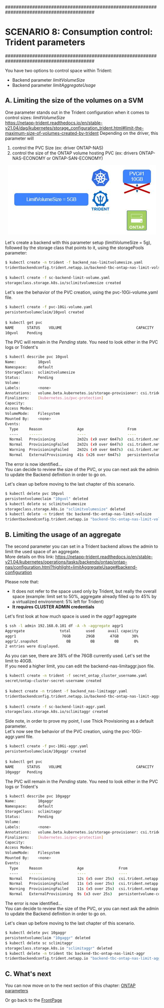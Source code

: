 #########################################################################################
# SCENARIO 8: Consumption control: Trident parameters
#########################################################################################

You have two options to control space within Trident:

- Backend parameter _limitVolumeSize_
- Backend parameter _limitAggregateUsage_

## A. Limiting the size of the volumes on a SVM

One parameter stands out in the Trident configuration when it comes to control sizes: _limitVolumeSize_  
https://netapp-trident.readthedocs.io/en/stable-v21.04/dag/kubernetes/storage_configuration_trident.html#limit-the-maximum-size-of-volumes-created-by-trident
Depending on the driver, this parameter will

1. control the PVC Size (ex: driver ONTAP-NAS)
2. control the size of the ONTAP volume hosting PVC (ex: drivers ONTAP-NAS-ECONOMY or ONTAP-SAN-ECONOMY)

<p align="center"><img src="../Images/scenario08_3.JPG"></p>

Let's create a backend with this parameter setup (limitVolumeSize = 5g), followed by the storage class that points to it, using the storagePools parameter:

```bash
$ kubectl create -n trident -f backend_nas-limitvolumesize.yaml
tridentbackendconfig.trident.netapp.io/backend-tbc-ontap-nas-limit-volsize created

$ kubectl create -f sc-backend-limit-volume.yaml
storageclass.storage.k8s.io/sclimitvolumesize created
```

Let's see the behavior of the PVC creation, using the pvc-10Gi-volume.yaml file.

```bash
$ kubectl create -f pvc-10Gi-volume.yaml
persistentvolumeclaim/10gvol created

$ kubectl get pvc
NAME      STATUS    VOLUME                                  CAPACITY   ACCESS MODES   STORAGECLASS        AGE
10gvol    Pending                                                                     sclimitvolumesize   10s
```

The PVC will remain in the _Pending_ state. You need to look either in the PVC logs or Trident's

```bash
$ kubectl describe pvc 10gvol
Name:          10gvol
Namespace:     default
StorageClass:  sclimitvolumesize
Status:        Pending
Volume:
Labels:        <none>
Annotations:   volume.beta.kubernetes.io/storage-provisioner: csi.trident.netapp.io
Finalizers:    [kubernetes.io/pvc-protection]
Capacity:
Access Modes:
VolumeMode:    Filesystem
Mounted By:    <none>
Events:
  Type     Reason                Age                    From                                                                                     Message
  ----     ------                ----                   ----                                                                                     -------
  Normal   Provisioning          2m32s (x9 over 6m47s)  csi.trident.netapp.io_trident-csi-6b778f79bb-scrzs_7d29b71e-2259-4287-9395-c0957eb6bd88  External provisioner is provisioning volume for claim "default/10gvol"
  Normal   ProvisioningFailed    2m32s (x9 over 6m47s)  csi.trident.netapp.io                                                                    encountered error(s) in creating the volume: [Failed to create volume pvc-19b8363f-23d6-43d1-b66f-e4539c474063 on storage pool aggr1 from backend nas-limit-volsize: requested size: 10737418240 > the size limit: 5368709120]
  Warning  ProvisioningFailed    2m32s (x9 over 6m47s)  csi.trident.netapp.io_trident-csi-6b778f79bb-scrzs_7d29b71e-2259-4287-9395-c0957eb6bd88  failed to provision volume with StorageClass "sclimitvolumesize": rpc error: code = Unknown desc = encountered error(s) in creating the volume: [Failed to create volume pvc-19b8363f-23d6-43d1-b66f-e4539c474063 on storage pool aggr1 from backend nas-limit-volsize: requested size: 10737418240 > the size limit: 5368709120]
  Normal   ExternalProvisioning  41s (x26 over 6m47s)   persistentvolume-controller                                                              waiting for a volume to be created, either by external provisioner "csi.trident.netapp.io" or manually created by system administrator
```

The error is now identified...  
You can decide to review the size of the PVC, or you can next ask the admin to update the Backend definition in order to go on.

Let's clean up before moving to the last chapter of this scenario.

```bash
$ kubectl delete pvc 10gvol
persistentvolumeclaim "10gvol" deleted
$ kubectl delete sc sclimitvolumesize
storageclass.storage.k8s.io "sclimitvolumesize" deleted
$ kubectl delete -n trident tbc backend-tbc-ontap-nas-limit-volsize
tridentbackendconfig.trident.netapp.io "backend-tbc-ontap-nas-limit-volsize" deleted
```

## B. Limiting the usage of an aggregate

The second parameter you can set in a Trident backend allows the admin to limit the used space of an aggregate.  
More details on this link: https://netapp-trident.readthedocs.io/en/stable-v21.04/kubernetes/operations/tasks/backends/ontap/ontap-nas/configuration.html?highlight=limitAggregateUsage#backend-configuration

Please note that:

- It does not refer to the space used only by Trident, but really the overall space (example: limit set to 50%, aggregate already filled up to 45% by a virtualized environment: 5% left for Trident)
- **It requires CLUSTER ADMIN credentials**

Let's first look at how much space is used in the _aggr1_ aggregate

```bash
$ ssh -l admin 192.168.0.101 df -A -h -aggregate aggr1
Aggregate                total       used      avail capacity
aggr1                     76GB       29GB       47GB      38%
aggr1/.snapshot             0B         0B         0B       0%
2 entries were displayed.
```

As you can see, there are 38% of the 76GB currently used. Let's set the limit to 40GB.  
If you need a higher limit, you can edit the backend-nas-limitaggr.json file.  

```bash
$ kubectl create -n trident -f secret_ontap_cluster_username.yaml
secret/ontap-cluster-secret-username created

$ kubect create -n trident -f backend_nas-limitaggr.yaml
tridentbackendconfig.trident.netapp.io/backend-tbc-ontap-nas-limit-aggr created

$ kubectl create -f sc-backend-limit-aggr.yaml
storageclass.storage.k8s.io/sclimitaggr created
```

Side note, in order to prove my point, I use Thick Provisioning as a default parameter.  
Let's now see the behavior of the PVC creation, using the pvc-10Gi-aggr.yaml file.

```bash
$ kubectl create -f pvc-10Gi-aggr.yaml
persistentvolumeclaim/10gaggr created

$ kubectl get pvc
NAME      STATUS    VOLUME                                  CAPACITY   ACCESS MODES   STORAGECLASS    AGE
10gaggr   Pending                                                                     sclimitaggr     10s
```

The PVC will remain in the _Pending_ state. You need to look either in the PVC logs or Trident's

```bash
$ kubectl describe pvc 10gaggr
Name:          10gaggr
Namespace:     default
StorageClass:  sclimitaggr
Status:        Pending
Volume:
Labels:        <none>
Annotations:   volume.beta.kubernetes.io/storage-provisioner: csi.trident.netapp.io
Finalizers:    [kubernetes.io/pvc-protection]
Capacity:
Access Modes:
VolumeMode:    Filesystem
Mounted By:    <none>
Events:
  Type     Reason                Age                From                                                                                     Message
  ----     ------                ----               ----                                                                                     -------
  Normal   Provisioning          12s (x5 over 25s)  csi.trident.netapp.io_trident-csi-7f4f878c58-6whlb_3118ff8e-4be0-448d-8f20-2701166c6bc7  External provisioner is provisioning volume for claim "default/10gaggr"
  Normal   ProvisioningFailed    11s (x5 over 25s)  csi.trident.netapp.io                                                                    encountered error(s) in creating the volume: [Failed to create volume pvc-771ff3fa-9809-4c06-a6ec-56381ddf065b on storage pool aggr1 from backend nas-limit-aggr: backend cannot satisfy create request for volume trident_pvc_771ff3fa_9809_4c06_a6ec_56381ddf065b: (ONTAP-NAS pool aggr1/aggr1; error: aggregate usage of 51.24 %!w(MISSING)ould exceed the limit of 40.00 %!(NOVERB))]
  Warning  ProvisioningFailed    11s (x5 over 25s)  csi.trident.netapp.io_trident-csi-7f4f878c58-6whlb_3118ff8e-4be0-448d-8f20-2701166c6bc7  failed to provision volume with StorageClass "sclimitaggr": rpc error: code = Unknown desc = encountered error(s) in creating the volume: [Failed to create volume pvc-771ff3fa-9809-4c06-a6ec-56381ddf065b on storage pool aggr1 from backend nas-limit-aggr: backend cannot satisfy create request for volume trident_pvc_771ff3fa_9809_4c06_a6ec_56381ddf065b: (ONTAP-NAS pool aggr1/aggr1; error: aggregate usage of 51.24 %!w(MISSING)ould exceed the limit of 40.00 %!(NOVERB))]
  Normal   ExternalProvisioning  9s (x3 over 25s)   persistentvolume-controller                                                              waiting for a volume to be created, either by external provisioner "csi.trident.netapp.io" or manually created by system administrator

```

The error is now identified...  
You can decide to review the size of the PVC, or you can next ask the admin to update the Backend definition in order to go on.  

Let's clean up before moving to the last chapter of this scenario.

```bash
$ kubectl delete pvc 10gaggr
persistentvolumeclaim "10gaggr" deleted
$ kubectl delete sc sclimitaggr
storageclass.storage.k8s.io "sclimitaggr" deleted
$ kubectl delete -n trident tbc backend-tbc-ontap-nas-limit-aggr
tridentbackendconfig.trident.netapp.io "backend-tbc-ontap-nas-limit-aggr" deleted
```

## C. What's next

You can now move on to the next section of this chapter: [ONTAP parameters](../3_ONTAP_parameters)

Or go back to the [FrontPage](https://github.com/YvosOnTheHub/LabNetApp)